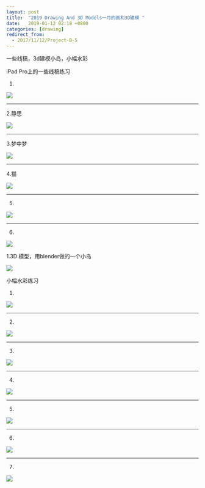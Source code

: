 ```yaml
---
layout: post
title:  "2019 Drawing And 3D Models一月的画和3D建模 "
date:   2019-01-12 02:18 +0800
categories: [drawing]
redirect_from:
  - 2017/11/12/Project-B-5
---
```


一些线稿，3d建模小岛，小幅水彩

iPad Pro上的一些线稿练习

1.

![](https://wx1.sinaimg.cn/mw690/698f3196gy1fl8qpdppvtj21kw23wdqf.jpg)



------



2.静思

![](https://wx1.sinaimg.cn/mw690/698f3196gy1fl8qpf702gj21kw16ngpx.jpg)



------



3.梦中梦

![](https://wx2.sinaimg.cn/mw690/698f3196gy1flep70brqaj21kw16n7hf.jpg)



------



4.猫

![](https://wx3.sinaimg.cn/mw690/698f3196gy1fl8qpgrlu1j21kw16n49t.jpg)

------



5.

![](https://wx4.sinaimg.cn/mw690/698f3196gy1fl8qpfw1a6j21kw1kwte9.jpg)



------



6.

![](http://wx3.sinaimg.cn/mw690/698f3196gy1g0qhhr8yy3j20u00u0guj.jpg)









1.3D 模型，用blender做的一个小岛

![](http://wx4.sinaimg.cn/large/698f3196gy1g0qoo9s30hg20zk0k0kjy.gif)















小幅水彩练习



1.

![](https://wx3.sinaimg.cn/mw690/698f3196gy1g0qpr6epz5j20u01404qq.jpg)





------



2.

![](https://wx2.sinaimg.cn/mw690/698f3196gy1g0qpr5lq6kj20u00u07bu.jpg)





------



3.

![](https://wx1.sinaimg.cn/mw690/698f3196gy1g0qpvdo0cbj20u0140npd.jpg)





------



4.

![](https://wx1.sinaimg.cn/mw690/698f3196gy1g0qpvc2k6uj20u00u0kjl.jpg)





------



5.

![](https://wx4.sinaimg.cn/mw690/698f3196gy1g0qpvdeywhj20u0140qv5.jpg)





------



6.

![](https://wx3.sinaimg.cn/mw690/698f3196gy1g0qpvdm75sj20u00u0npd.jpg)



------



7.

![](https://wx3.sinaimg.cn/mw690/698f3196gy1g0qpvdsv50j20u0140qv5.jpg)

